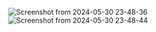 ![Screenshot from 2024-05-30 23-48-36](https://github.com/MahdiLcoder/html-css/assets/113045607/62012c91-59ea-4189-8be2-3059251b5af8)
![Screenshot from 2024-05-30 23-48-44](https://github.com/MahdiLcoder/html-css/assets/113045607/6580ad6d-88f7-44f0-8650-4a875795613b)

